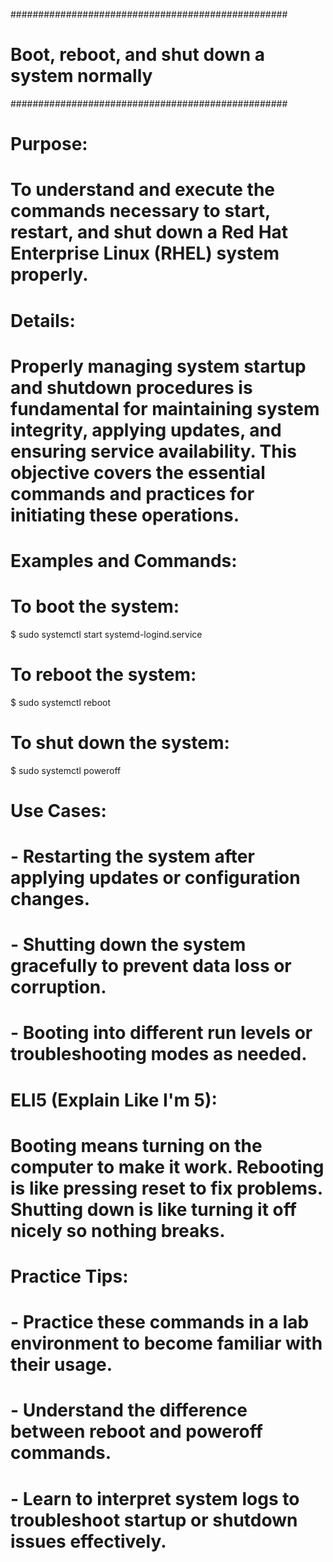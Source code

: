 ##################################################
# Boot, reboot, and shut down a system normally #
##################################################

# Purpose:
# To understand and execute the commands necessary to start, restart, and shut down a Red Hat Enterprise Linux (RHEL) system properly.

# Details:
# Properly managing system startup and shutdown procedures is fundamental for maintaining system integrity, applying updates, and ensuring service availability. This objective covers the essential commands and practices for initiating these operations.

# Examples and Commands:
# To boot the system:
$ sudo systemctl start systemd-logind.service

# To reboot the system:
$ sudo systemctl reboot

# To shut down the system:
$ sudo systemctl poweroff

# Use Cases:
# - Restarting the system after applying updates or configuration changes.
# - Shutting down the system gracefully to prevent data loss or corruption.
# - Booting into different run levels or troubleshooting modes as needed.

# ELI5 (Explain Like I'm 5):
# Booting means turning on the computer to make it work. Rebooting is like pressing reset to fix problems. Shutting down is like turning it off nicely so nothing breaks.

# Practice Tips:
# - Practice these commands in a lab environment to become familiar with their usage.
# - Understand the difference between reboot and poweroff commands.
# - Learn to interpret system logs to troubleshoot startup or shutdown issues effectively.


